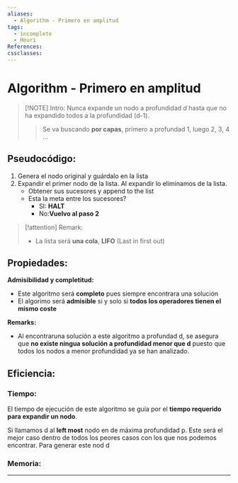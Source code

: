 ```yaml
---
aliases:
  - Algorithm - Primero en amplitud
tags:
  - incomplete
  - Heuri
References: 
cssclasses:
---
```

# Algorithm - Primero en amplitud

> [!NOTE] Intro: 
>  Nunca expande un nodo a profundidad d hasta que no ha expandido todos a la profundidad (d-1). 
>  > Se va buscando **por capas**, primero a profundad 1, luego 2, 3, 4 …
>  
## Pseudocódigo: 
1. Genera el nodo original y guárdalo en la lista 
2. Expandir el primer nodo de la lista. Al expandir lo eliminamos de la lista. 
	+ Obtener sus sucesores y append to the list 
	+ Esta la meta entre los sucesores?
		+ SI: **HALT**
		+ No:**Vuelvo al paso 2**


> [!attention] Remark: 
>  + La lista será **una cola**, **LIFO** (Last in first out)

## Propiedades: 

**Admisibilidad y completitud:**
+ Este algoritmo será **completo** pues siempre encontrara una solución 
+ El algorimo será **admisible** si y solo si **todos los operadores tienen el mismo coste**

**Remarks:**
+ Al encontraruna solución a este algoritmo a profundad d, se asegura que **no existe ningua solución a profundidad menor que d** puesto que todos los nodos a menor profundidad ya se han analizado. 

## Eficiencia: 
### Tiempo: 
El tiempo de ejecución de este algoritmo se guía por el **tiempo requerido para expandir un nodo**. 

Si llamamos d al **left most** nodo en de máxima profundidad p. Este será el mejor caso dentro de todos los peores casos con los que nos podemos encontrar. 
Para generar este nod d 
### Memoria: 
***